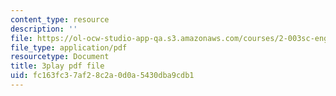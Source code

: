 ```yaml
---
content_type: resource
description: ''
file: https://ol-ocw-studio-app-qa.s3.amazonaws.com/courses/2-003sc-engineering-dynamics-fall-2011/fc163fc37af28c2a0d0a5430dba9cdb1_63sIgMvBuEQ.pdf
file_type: application/pdf
resourcetype: Document
title: 3play pdf file
uid: fc163fc3-7af2-8c2a-0d0a-5430dba9cdb1
---
```

